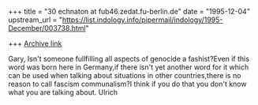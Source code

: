 +++
title = "30 echnaton at fub46.zedat.fu-berlin.de"
date = "1995-12-04"
upstream_url = "https://list.indology.info/pipermail/indology/1995-December/003738.html"

+++
[Archive link](https://list.indology.info/pipermail/indology/1995-December/003738.html)

Gary,
Isn't someone fullfilling all aspects of genocide a fashist?Even if this
word was born here in Germany,if there isn't yet another word for it which
can be used when talking about situations in other countries,there is no
reason to call fascism communalism?I think if you do that you don't know
what you are talking about.
Ulrich










